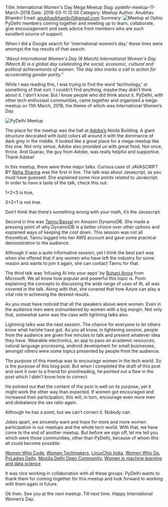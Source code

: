 Title: International Women's Day Mega Meetup
Slug: pydelhi-meetup-11-March-2018
Date: 2018-03-11 12:00
Category: Meetup
Author: Anubhav Bhambri
Email: anubhavbhambri1@gmail.com
Summary: ![Meetup at Ophio]({filename}/images/pydelhi-11-03-18.jpg) PyDelhi members coming together and meeting up to learn, collaborate, give encouragement and seek advice from members who are such excellent source of support.

When I did a Google search for ‘international women’s day,’ these lines were amongst the top results of that search:

*“About International Women's Day (8 March) International Women's Day (March 8) is a global day celebrating the social, economic, cultural and political achievements of women. The day also marks a call to action for accelerating gender parity.”*

While I was reading this, I was trying to find the word ‘technology,’ or something of that sort. I couldn’t find anything, maybe they didn’t think about it. I don’t know. But I know people who did think about it. PyDelhi, with other tech enthusiast communities, came together and organized a mega-meetup on 11th March, 2018, the theme of which was International Women’s Day.

![PyDelhi Meetup]({filename}/images/pydelhi-11-03-18.jpg)

The place for the meetup was the hall at [Adobe’s](https://twitter.com/adobeindia?lang=en) Noida Building. A giant structure decorated with bold colors all around it with the dominance of dark grey in the middle. It looked like a great place for a mega-meetup like this one. Not only venue, Adobe also provided us with great food. Not once, thrice. And Guarav, the guy from Adobe, was really helpful and supportive. Thank Adobe!

In this meetup, there were three major talks. Curious case of JAVASCRIPT BY [Neha Sharma](https://twitter.com/hellonehha) was the first in line. The talk was about Javascript, as you must have guessed. She explained some nice points related to Javascript. In order to have a taste of the talk, check this out:

1<2<3 is true, 

3>2>1 is not true. 

Don’t think that there’s something wrong with your math, it’s the Javascript.

Second in line was [Tannu Bansal](https://twitter.com/tannuagarwal) on Amazon DynamoDB. She made a pressing point of why DynamoDB is a better choice over other options and explained ways of keeping the cost down. This session was not all theoretical, Tannu logged into her AWS account and gave some practical demonstration to the audience.

Although it was a quite informative session, yet I think the best part was when she offered that if any women who have left the industry for some reason and wants to join it again, she can contact Tannu for that.

The third talk was ‘Infusing AI into your apps’ by [Ruhani Arora](https://twitter.com/infinitydlimit) from Microsoft. We all know how popular and powerful this topic is. From explaining the concepts to discussing the wide range of uses of AI, all was covered in the talk. Along with that, she covered that how Azure can play a vital role in achieving the desired results. 

As you must have noticed that all the speakers above were women. Even in the audience men were outnumbered by women with a big margin. Not only that, somewhat same was the case with lightning talks also. 

Lightning talks was the next session. The chance for everyone to let others know what he/she have got. As you all know, in lightening session, people from the audience are given five minutes to talk and present whatever idea they have. Wearable electronics, an app to pass on academic resources, natural language processing, android development for small businesses, amongst others were some topics presented by people from the audience. 

The purpose of this meetup was to encourage women in the tech world. So is the purpose of this blog post. But when I completed the draft of this post and sent it over to a friend for proofreading, he pointed out a flaw in the post which I didn’t know how to correct.

He pointed out that the content of the post is well on its purpose, yet it might work the other way than expected. If women got encouraged and increased their participation, this will, in turn, encourage even more men and disbalance the sex ratio again. 

Although he has a point, but we can’t correct it. Nobody can.

Jokes apart, we sincerely want and hope for more and more women participation in our meetups and the whole tech world. 
With that, we have come to the end of another meetup. But before we sign off, let me tell you which were those communities, other than PyDelhi, because of whom this all could become possible:

[Women Who Code](https://twitter.com/WWCode_Delhi),
 [Women Techmakers](https://twitter.com/wtm_delhi),
 [LinuxChix India](https://twitter.com/linuxchixin),
 [Women Who Go](https://twitter.com/womenwhogo_del),
 [PyLadies Delhi](https://twitter.com/pyladiesdelhi),
 [Mozilla Delhi Open Community](https://twitter.com/mozilladelhioc),
 [Women in machine learning and data science]()

It was nice working in collaboration with all these groups. PyDelhi wants to thank them for coming together for this meetup and look forward to working with them again in future.

Ok then. See you at the next meetup. Till next time. Happy International Women’s Day.
